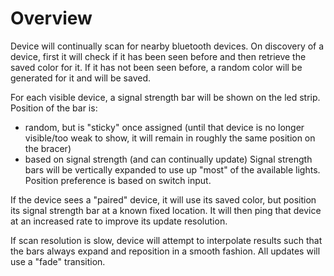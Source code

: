 # Overview
Device will continually scan for nearby bluetooth devices. On discovery of a device, first it will check if it has been seen before and then retrieve the saved color for it. If it has not been seen before, a random color will be generated for it and will be saved.

For each visible device, a signal strength bar will be shown on the led strip. Position of the bar is:
 - random, but is "sticky" once assigned (until that device is no longer visible/too weak to show, it will remain in roughly the same position on the bracer)
 - based on signal strength (and can continually update)
Signal strength bars will be vertically expanded to use up "most" of the available lights. Position preference is based on switch input.

If the device sees a "paired" device, it will use its saved color, but position its signal strength bar at a known fixed location. It will then ping that device at an increased rate to improve its update resolution.

If scan resolution is slow, device will attempt to interpolate results such that the bars always expand and reposition in a smooth fashion. All updates will use a "fade" transition.